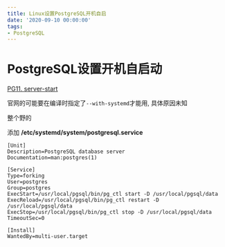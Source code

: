 ```yaml
---
title: Linux设置PostgreSQL开机自启
date: '2020-09-10 00:00:00'
tags:
- PostgreSQL
---
```


# PostgreSQL设置开机自启动

[PG11. server-start](https://www.postgresql.org/docs/11/server-start.html)

官网的可能要在编译时指定了`--with-systemd`才能用, 具体原因未知

整个野的

添加 **/etc/systemd/system/postgresql.service**

```properties
[Unit]
Description=PostgreSQL database server
Documentation=man:postgres(1)

[Service]
Type=forking
User=postgres
Group=postgres
ExecStart=/usr/local/pgsql/bin/pg_ctl start -D /usr/local/pgsql/data
ExecReload=/usr/local/pgsql/bin/pg_ctl restart -D /usr/local/pgsql/data
ExecStop=/usr/local/pgsql/bin/pg_ctl stop -D /usr/local/pgsql/data
TimeoutSec=0

[Install]
WantedBy=multi-user.target
```


